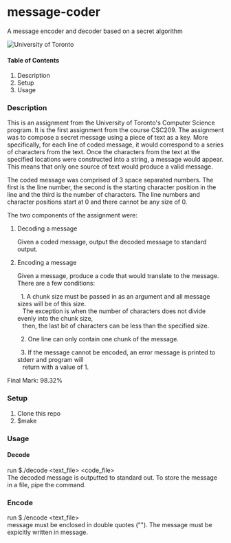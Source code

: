# message-coder
A message encoder and decoder based on a secret algorithm

![University of Toronto](https://upload.wikimedia.org/wikipedia/en/thumb/9/9a/UofT_Logo.svg/1280px-UofT_Logo.svg.png)


#### **Table of Contents**
1. Description
2. Setup
3. Usage


### **Description**
This is an assignment from the University of Toronto's Computer Science program. It is the first assignment from the course
CSC209. The assignment was to compose a secret message using a piece of text as a key. More specifically, for each line of 
coded message, it would correspond to a series of characters from the text. Once the characters from the text at the specified
locations were constructed into a string, a message would appear. This means that only one source of text would produce a
valid message. 

The coded message was comprised of 3 space separated numbers. The first is the line number, the second is the starting
character position in the line and the third is the number of characters. The line numbers and character positions start at 0
and there cannot be any size of 0.

The two components of the assignment were:

1. Decoding a message

      Given a coded message, output the decoded message to standard output.
      
2. Encoding a message

      Given a message, produce a code that would translate to the message. There are a few conditions: <br />
  
      &nbsp; 1. A chunk size must be passed in as an argument and all message sizes will be of this size. <br />
      &nbsp;&nbsp;  The exception is when the number of characters does not divide evenly into the chunk size, <br />
      &nbsp;&nbsp;  then, the last bit of characters can be less than the specified size. <br />

      &nbsp; 2. One line can only contain one chunk of the message. <br />

      &nbsp; 3. If the message cannot be encoded, an error message is printed to stderr and program will <br />
      &nbsp;&nbsp;  return with a value of 1. <br />
                 
Final Mark: 98.32%

### **Setup**
1. Clone this repo
2. $make


### **Usage**
#### Decode
run $./decode <text_file> <code_file> <br />
The decoded message is outputted to standard out. To store the message in a file, pipe the command.

### Encode
run $./encode <size> <text_file> <message> <br />
message must be enclosed in double quotes (""). The message must be expicitly written in message.
